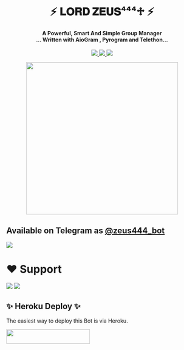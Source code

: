 <h1 align="center"><b> ⚡ 𝐋𝐎𝐑𝐃 𝐙𝐄𝐔𝐒⁴⁴⁴♱ ⚡ </b></h1>

<h4 align="center">A Powerful, Smart And Simple Group Manager <br> ... Written with AioGram , Pyrogram and Telethon...</h4>
<p align='center'>
  <a href="https://www.python.org/" alt="made-with-python"> <img src="https://img.shields.io/badge/Made%20with-Python-1f425f.svg?style=flat-square&logo=python&color=blue" /> </a>
  <a href="https://github.com/heyaaman/PhoenixCollosus/graphs/commit-activity" alt="Maintenance"> <img src="https://img.shields.io/badge/Maintained%3F-yes-green.svg?style=flat-square" /> </a>
  <a href="https://t.me/bitchlasagnya" alt="Owner"> <img src="https://img.shields.io/badge/Owner%20-red.svg?style=flat-square" /> </a>
</p>

<p align="center"><a href="https://zeus444_bot"><img src="(https://telegra.ph/file/170c731bd4b32eb136003.jpg)" width="400"></a></p>

## Available on Telegram as [@zeus444_bot](https://t.me/zeus444_bot)

<img src="https://telegra.ph/file/170c731bd4b32eb136003.jpg">

# ❤️ Support
<a href="https://t.me/thezeusSupport"><img src="https://img.shields.io/badge/Join-%20Support Chat-red.svg?logo=Telegram"></a>
<a href="https://t.me/thezeusSupport"><img src="https://img.shields.io/badge/Join-%20Channel-Black.svg?logo=Telegram"></a>


## ✨ Heroku Deploy ✨
The easiest way to deploy this Bot is via Heroku.

<p align="left"><a href="https://heroku.com/deploy?template=https://github.com/heyaaman/PhoenixCollosus"> <img src="https://img.shields.io/badge/Deploy%20To%20Heroku-black?style=for-the-badge&logo=heroku" width="220" height="38.45"/></a></p>
